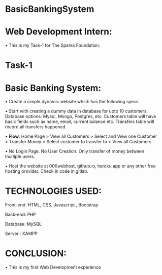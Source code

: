 # BasicBankingSystem

# Web Development Intern:

•	This is my Task-1 for The Sparks Foundation.

# Task-1

# Basic Banking System:

•	Create a simple dynamic website which has the following specs.

•	Start with creating a dummy data in database for upto 10 customers. Database options: Mysql, Mongo, Postgres, etc. Customers table will have basic fields such as name, email, current balance etc. Transfers table will record all transfers happened.

•	**Flow**: Home Page > View all Customers > Select and View one Customer > Transfer Money > Select customer to transfer to > View all Customers.

•	No Login Page. No User Creation. Only transfer of money between multiple users.

•	Host the website at 000webhost, github.io, heroku app or any other free hosting provider. Check in code in gitlab.

# TECHNOLOGIES USED:

Front-end: HTML, CSS, Javascript , Bootstrap

Back-end: PHP

Database: MySQL

Server : XAMPP

# CONCLUSION:

•	This is my first Web Development experience
